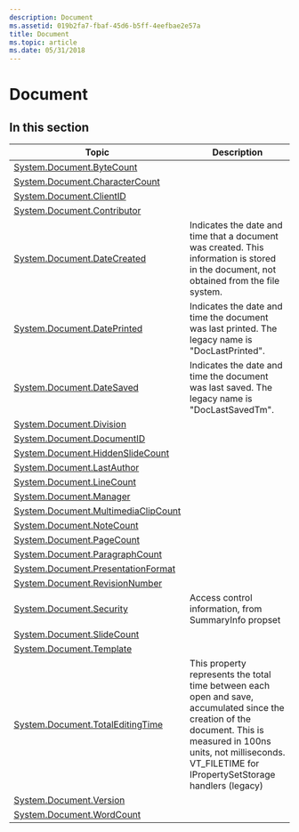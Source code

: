 ```yaml
---
description: Document
ms.assetid: 019b2fa7-fbaf-45d6-b5ff-4eefbae2e57a
title: Document
ms.topic: article
ms.date: 05/31/2018
---
```


# Document

## In this section



| Topic                                                                                                  | Description                                                                                                                                                                                                                              |
|--------------------------------------------------------------------------------------------------------|------------------------------------------------------------------------------------------------------------------------------------------------------------------------------------------------------------------------------------------|
| [System.Document.ByteCount](./props-system-document-bytecount.md)<br/>                     |                                                                                                                                                                                                                                          |
| [System.Document.CharacterCount](./props-system-document-charactercount.md)<br/>           |                                                                                                                                                                                                                                          |
| [System.Document.ClientID](./props-system-document-clientid.md)<br/>                       |                                                                                                                                                                                                                                          |
| [System.Document.Contributor](./props-system-document-contributor.md)<br/>                 |                                                                                                                                                                                                                                          |
| [System.Document.DateCreated](./props-system-document-datecreated.md)<br/>                 | Indicates the date and time that a document was created. This information is stored in the document, not obtained from the file system.<br/>                                                                                       |
| [System.Document.DatePrinted](./props-system-document-dateprinted.md)<br/>                 | Indicates the date and time the document was last printed. The legacy name is "DocLastPrinted".<br/>                                                                                                                               |
| [System.Document.DateSaved](./props-system-document-datesaved.md)<br/>                     | Indicates the date and time the document was last saved. The legacy name is "DocLastSavedTm".<br/>                                                                                                                                 |
| [System.Document.Division](./props-system-document-division.md)<br/>                       |                                                                                                                                                                                                                                          |
| [System.Document.DocumentID](./props-system-document-documentid.md)<br/>                   |                                                                                                                                                                                                                                          |
| [System.Document.HiddenSlideCount](./props-system-document-hiddenslidecount.md)<br/>       |                                                                                                                                                                                                                                          |
| [System.Document.LastAuthor](./props-system-document-lastauthor.md)<br/>                   |                                                                                                                                                                                                                                          |
| [System.Document.LineCount](./props-system-document-linecount.md)<br/>                     |                                                                                                                                                                                                                                          |
| [System.Document.Manager](./props-system-document-manager.md)<br/>                         |                                                                                                                                                                                                                                          |
| [System.Document.MultimediaClipCount](./props-system-document-multimediaclipcount.md)<br/> |                                                                                                                                                                                                                                          |
| [System.Document.NoteCount](./props-system-document-notecount.md)<br/>                     |                                                                                                                                                                                                                                          |
| [System.Document.PageCount](./props-system-document-pagecount.md)<br/>                     |                                                                                                                                                                                                                                          |
| [System.Document.ParagraphCount](./props-system-document-paragraphcount.md)<br/>           |                                                                                                                                                                                                                                          |
| [System.Document.PresentationFormat](./props-system-document-presentationformat.md)<br/>   |                                                                                                                                                                                                                                          |
| [System.Document.RevisionNumber](./props-system-document-revisionnumber.md)<br/>           |                                                                                                                                                                                                                                          |
| [System.Document.Security](./props-system-document-security.md)<br/>                       | Access control information, from SummaryInfo propset<br/>                                                                                                                                                                          |
| [System.Document.SlideCount](./props-system-document-slidecount.md)<br/>                   |                                                                                                                                                                                                                                          |
| [System.Document.Template](./props-system-document-template.md)<br/>                       |                                                                                                                                                                                                                                          |
| [System.Document.TotalEditingTime](./props-system-document-totaleditingtime.md)<br/>       | This property represents the total time between each open and save, accumulated since the creation of the document. This is measured in 100ns units, not milliseconds. VT\_FILETIME for IPropertySetStorage handlers (legacy)<br/> |
| [System.Document.Version](./props-system-document-version.md)<br/>                         |                                                                                                                                                                                                                                          |
| [System.Document.WordCount](./props-system-document-wordcount.md)<br/>                     |                                                                                                                                                                                                                                          |



 

 

 
